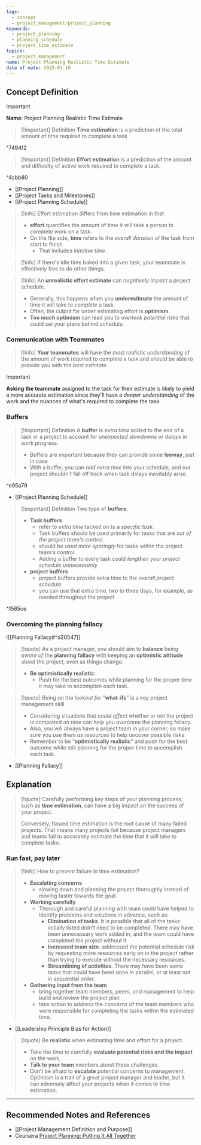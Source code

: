 ```yaml
---
tags:
  - concept
  - project_management/project_planning
keywords:
  - project_planning
  - planning_schedule
  - project_time_estimate
topics:
  - project_management
name: Project Planning Realistic Time Estimate
date of note: 2025-01-10
---
```


## Concept Definition

>[!important]
>**Name**: Project Planning Realistic Time Estimate

>[!important] Definition
>**Time estimation** is a prediction of the total amount of time required to complete a task.

^7494f2

>[!important] Definition
>**Effort estimation** is a prediction of the amount and difficulty of active work required to complete a task.

^4cbb80

- [[Project Planning]]
- [[Project Tasks and Milestones]]
- [[Project Planning Schedule]]

>[!info]
>Effort estimation differs from time estimation in that 
>- **effort** quantifies the amount of time it will take a person to *complete work* on a task.
>- On the flip side, **time** refers to the *overall duration* of the task from start to finish. 
>	- That includes *inactive time*.
>	  

>[!info]
>If there's idle time baked into a given task, your teammate is effectively free to do other things.

>[!info]
>An **unrealistic effort estimate** can *negatively impact* a project schedule.
>- Generally, this happens when you **underestimate** the amount of time it will take to *complete* a task.
>- Often, the culprit for under estimating effort is **optimism**.
>- **Too much optimism** can lead you to *overlook potential risks* that could set your plans behind schedule.

### Communication with Teammates

>[!info]
>**Your teammates** will have the *most realistic understanding* of the amount of work required to complete a task and should be able to provide you with the *best estimate*.

>[!important]
>**Asking the teammate** assigned to the task for their estimate is likely to yield a more accurate estimation since they'll have a *deeper understanding* of the work and the nuances of what's required to complete the task.

### Buffers

>[!important] Definition
>A **buffer** is *extra time* added to the end of a task or a project to account for *unexpected slowdowns or delays* in work progress.
>-  Buffers are important because they can provide some **leeway**, just in case
>- With a buffer, you can *add extra time* into your schedule, and our project shouldn't fall off track when task delays inevitably arise.
>

^e95a79

- [[Project Planning Schedule]]

>[!important] Definition
>Two type of **buffers**:
>- **Task buffers** 
>	- refer to *extra time* tacked on to a *specific task*.
>	- Task buffers should be used primarily for tasks that are *out of the project team's control*.
>	- should be used *more sparingly* for tasks within the project team's control.
>	- Adding a buffer to every task could *lengthen your project schedule unnecessarily*
>- **project buffers**
>	- project buffers provide extra time to the *overall project schedule*
>	- you can use that extra time, two to three days, for example, as needed throughout the project

^1565ce

### Overcoming the planning fallacy

![[Planning Fallacy#^d20547]]

>[!quote]
>As a project manager, you should aim to **balance** being *aware of* the **planning fallacy** with keeping an **optimistic attitude** about the project, even as things change. 
>- **Be optimistically realistic**: 
>	- Push for the best outcomes while planning for the proper time it may take to accomplish each task.

>[!quote]
>Being on the *lookout for* “**what-ifs**” is a key project management skill. 
>- Considering situations that *could affect* whether or not the project is completed *on time* can help you overcome the planning fallacy. 
>- Also, you will always have a project team in your corner, so make sure you *use them as resources* to help uncover possible risks. 
>- Remember to be “**optimistically realistic**” and push for the best outcome while still planning for the proper time to accomplish each task.

- [[Planning Fallacy]]



## Explanation

>[!quote]
>Carefully performing key steps of your planning process, such as **time estimation**, can have a big impact on the success of your project. 
>
>Conversely, flawed time estimation is the root cause of many failed projects. That means many projects fail because project managers and teams fail to accurately estimate the time that it will take to complete tasks.

### Run fast, pay later

>[!info]
>How to prevent failure in time estimation?
>
>- **Escalating concerns**
>	- slowing down and planning the project thoroughly  instead of moving faster towards the goal.
>- **Working carefully**
>	- Thorough and careful planning with  team could have helped to identify problems and solutions in advance, such as:
>		- **Elimination of tasks**. It is possible that all of the tasks initially listed didn’t need to be completed. There may have been unnecessary work added in, and the team could have completed the project without it
>		- **Increased team size**. addressed the potential schedule risk by requesting more resources early on in the project rather than trying to execute without the necessary resources.
>		- **Streamlining of activities**. There may have been some tasks that could have been done in parallel, or at least not in sequential order.
>- **Gathering input from the team**
>	- bring together team members, peers, and management to help build and review the project plan
>	- take action to address the concerns of the team members who were responsible for completing the tasks within the estimated time.

- [[Leadership Principle Bias for Action]]
 
>[!quote]
>Be **realistic** when estimating time and effort for a project. 
>- Take the time to carefully **evaluate potential risks and the impact** on the work,  
>- **Talk to your team** members about these challenges. 
>- Don’t be afraid to **escalate** potential concerns to management. Optimism is a trait of a great project manager and leader, but it can adversely affect your projects when it comes to time estimation.




-----------
##  Recommended Notes and References


- [[Project Management Definition and Purpose]]
- Coursera [Project Planning: Putting It All Together](https://www.coursera.org/learn/project-planning-google/home/welcome)